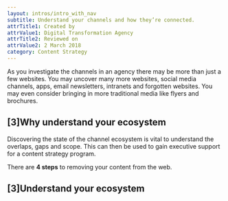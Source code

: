 ```yaml
---
layout: intros/intro_with_nav
subtitle: Understand your channels and how they’re connected.
attrTitle1: Created by
attrValue1: Digital Transformation Agency
attrTitle2: Reviewed on
attrValue2: 2 March 2018
category: Content Strategy
---
```

As you investigate the channels in an agency there may be more than just a few websites. You may uncover many more websites, social media channels, apps, email newsletters, intranets and forgotten websites. You may even consider bringing in more traditional media like flyers and brochures. 

## [3]Why understand your ecosystem

Discovering the state of the channel ecosystem is vital to understand the overlaps, gaps and scope. This can then be used to gain executive support for a content strategy program.

There are **4 steps** to removing your content from the web.

## [3]Understand your ecosystem
